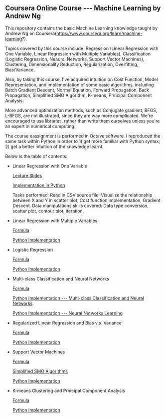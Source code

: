 ## **Coursera Online Course --- Machine Learning by Andrew Ng**

This repository contains the basic Machine Learning knowledge taught by Andrew Ng on Coursera(https://www.coursera.org/learn/machine-learning?). 

Topics covered by this course include: Regression (Linear Regression with One Variable, Linear Regression with Multiple Variables), Classification (Logistic Regression, Neaural Networks, Support Vector Machines), Clustering, Dimensionality Reduction, Regularization, Overfitting, Bias/Variance.     

Also, by taking this course, I've acquired intuition on Cost Function, Model Representation, and implementation of some basic algorithms, including Batch Gradient Descent, Normal Equation, Forward Propagation, Back Propagation, Simplified SMO Algorithm, K-means, Principal Component Analysis.            

More advanced optimization methods, such as Conjugate gradient, BFGS, L-BFGS, are not illustrated, since they are way more complicated. We're encouraged to use libraries, rather than write them ourselves unless you're an expert in numerical computing.

The course eassignment is performed in Octave software. I reproduced the same task within Python in order to 1) get more familiar with Python syntax; 2) get a better intuition of the knowledge learnt.



Below is the table of contents:

- Linear Regression with One Variable

    [Lecture Slides](https://github.com/lxn1021/Notes-Machine-Learning-Course-by-Andrew-Ng/blob/master/lecture%202.pdf)
    
    [Implementation in Python](https://github.com/lxn1021/Notes-Machine-Learning-Course-by-Andrew-Ng/blob/master/Linear%20Regression%20with%20One%20Variable_2.ipynb)
    
    Tasks performed: Read in CSV source file, Visualize the relationship between X and Y in scatter plot, Cost function implementation, Gradient Descent.
    Data manipulations skills covered: Data type conversion, scatter plot, contour plot, iteration. 
    

- Linear Regression with Multiple Variables
    
    [Formula](https://github.com/lxn1021/Notes-Machine-Learning-Course-by-Andrew-Ng/blob/master/Linear%20regression%20with%20multiple%20variables.pdf)

    [Python Implementation](https://github.com/lxn1021/Notes-Machine-Learning-Course-by-Andrew-Ng/blob/master/Linear%20Regression%20with%20Multiple%20Variables_2.ipynb)
    

- Logistic Regression
    
    [Formula](https://github.com/lxn1021/Notes-Machine-Learning-Course-by-Andrew-Ng/blob/master/Logistic%20regression.pdf)
    
    [Python Implementation](https://github.com/lxn1021/Notes-Machine-Learning-Course-by-Andrew-Ng/blob/master/Logistic%20Regression_2.ipynb)


- Multi-class Classification and Neural Networks
    
    [Formula](https://github.com/lxn1021/Notes-Machine-Learning-Course-by-Andrew-Ng/blob/master/Neural%20networks.pdf)
    
    [Python Implementation --- Multi-class Classification and Neural Networks](https://github.com/lxn1021/Notes-Machine-Learning-Course-by-Andrew-Ng/blob/master/Multi-class%20Classification%20and%20Neural%20Networks_2.ipynb)

    [Python Implementation --- Neural Networks Learning](https://github.com/lxn1021/Notes-Machine-Learning-Course-by-Andrew-Ng/blob/master/Neural%20Networks%20Learning_2.ipynb)


- Regularized Linear Regression and Bias v.s. Variance

    [Formula](https://github.com/lxn1021/Notes-Machine-Learning-Course-by-Andrew-Ng/blob/master/Regularized%20linear%20regression%20and%20bias%20v.s.%20variance.pdf)
    
    [Python Implementation](https://github.com/lxn1021/Notes-Machine-Learning-Course-by-Andrew-Ng/blob/master/Regularized%20Linear%20Regression%20and%20Bias%20v.s.%20Variance_2.ipynb)


- Support Vector Machines

    [Formula](https://github.com/lxn1021/Notes-Machine-Learning-Course-by-Andrew-Ng/blob/master/Support%20Vector%20Machines.pdf)
    
    [Simplified SMO Algorithms](https://github.com/lxn1021/Notes-Machine-Learning-Course-by-Andrew-Ng/blob/master/Simplified%20SMO%20Algorithm.pdf)
    
    [Python Implementation](https://github.com/lxn1021/Notes-Machine-Learning-Course-by-Andrew-Ng/blob/master/Support%20Vector%20Machines.ipynb)


- K-means Clustering and Principal Component Analysis
    
    [Formula](https://github.com/lxn1021/Notes-Machine-Learning-Course-by-Andrew-Ng/blob/master/K-means%20Clustering%20and%20Principal%20Component%20Analysis.pdf)
    
    [Python Implementation](https://github.com/lxn1021/Notes-Machine-Learning-Course-by-Andrew-Ng/blob/master/K-means%20Clustering%20and%20Principal%20Component%20Analysis.ipynb)
